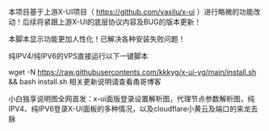 本项目基于上游X-UI项目（ https://github.com/vaxilu/x-ui ）进行略微的功能改动！后续将紧跟上游X-UI的底层协议内容及BUG的版本更新！

本脚本显示功能更加人性化！已解决各种安装失败问题！

纯IPV4/纯IPV6的VPS直接运行以下一键脚本

wget -N https://raw.githubusercontents.com/kkkyg/x-ui-yg/main/install.sh && bash install.sh
相关更新说明请查看甬哥博客

小白独享说明图全网首发：x-ui面版登录设置解析图，代理节点参数解析图，纯IPV4、纯IPV6登录X-UI面板的多种情况，以及cloudflare小黄云及端口的来龙去脉
